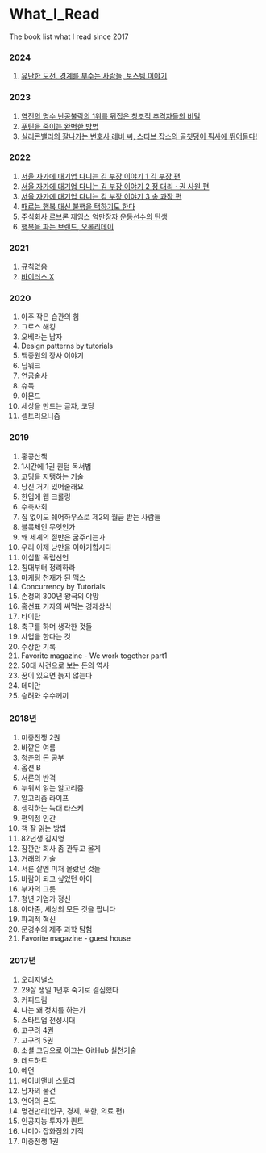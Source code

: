 # What_I_Read
The book list what I read since 2017

### 2024
1. [유난한 도전. 경계를 부수는 사람들, 토스팀 이야기](https://www.yes24.com/Product/Goods/115007234)

### 2023
1. [역전의 명수 난공불락의 1위를 뒤집은 창조적 추격자들의 비밀](https://www.yes24.com/Product/Goods/56834651)
2. [푸틴을 죽이는 완벽한 방법](https://www.yes24.com/Product/Goods/122319145)
3. [실리콘밸리의 잘나가는 변호사 레비 씨, 스티브 잡스의 골칫덩이 픽사에 뛰어들다!](https://www.yes24.com/Product/Goods/42646018)

### 2022
1. [서울 자가에 대기업 다니는 김 부장 이야기 1 김 부장 편](http://www.yes24.com/Product/Goods/103286195)
2. [서울 자가에 대기업 다니는 김 부장 이야기 2 정 대리 · 권 사원 편](http://www.yes24.com/Product/Goods/103286203)
3. [서울 자가에 대기업 다니는 김 부장 이야기 3 송 과장 편](http://www.yes24.com/Product/Goods/105000751)
4. [때로는 행복 대신 불행을 택하기도 한다](http://www.yes24.com/Product/Goods/110838178)
5. [주식회사 르브론 제임스 억만장자 운동선수의 탄생](http://www.yes24.com/Product/Goods/112014939)
6. [행복을 파는 브랜드, 오롤리데이](http://www.yes24.com/Product/Goods/108618038)

### 2021
1. [규칙없음](http://www.yes24.com/Product/Goods/92275597?OzSrank=1)
2. [바이러스 X](http://www.yes24.com/Product/Goods/94164123?OzSrank=1)

### 2020
1. 아주 작은 습관의 힘
2. 그로스 해킹
3. 오베라는 남자
4. Design patterns by tutorials
5. 백종원의 장사 이야기
6. 딥워크
7. 연금술사
8. 슈독
9. 아몬드
10. 세상을 만드는 글자, 코딩
11. 셀트리오니즘

### 2019
1. 홍콩산책
2. 1시간에 1권 퀀텀 독서법
3. 코딩을 지탱하는 기술
4. 당신 거기 있어줄래요
5. 한입에 웹 크롤링
6. 수축사회
7. 집 없이도 쉐어하우스로 제2의 월급 받는 사람들
8. 블록체인 무엇인가
9. 왜 세계의 절반은 굶주리는가
10. 우리 이제 낭만을 이야기합시다
11. 이십팔 독립선언
12. 침대부터 정리하라
13. 마케팅 천재가 된 맥스
14. Concurrency by Tutorials
15. 손정의 300년 왕국의 야망
16. 홍선표 기자의 써먹는 경제상식
17. 타이탄
18. 축구를 하며 생각한 것들
19. 사업을 한다는 것
20. 수상한 기록
21. Favorite magazine - We work together part1
22. 50대 사건으로 보는 돈의 역사
23. 꿈이 있으면 늙지 않는다
24. 데미안
25. 승려와 수수께끼

### 2018년
1. 미중전쟁 2권
2. 바깥은 여름
3. 청춘의 돈 공부
4. 옵션 B
5. 서른의 반격
6. 누워서 읽는 알고리즘
7. 알고리즘 라이프
8. 생각하는 늑대 타스케
9. 편의점 인간
10. 책 잘 읽는 방법
11. 82년생 김지영
12. 잠깐만 회사 좀 관두고 올게
13. 거래의 기술
14. 서른 살엔 미처 몰랐던 것들
15. 바람이 되고 싶었던 아이
16. 부자의 그릇
17. 청년 기업가 정신
18. 아마존, 세상의 모든 것을 팝니다
19. 파괴적 혁신
20. 문경수의 제주 과학 탐험
21. Favorite magazine - guest house

### 2017년
1. 오리지널스
2. 29살 생일 1년후 죽기로 결심했다
3. 커피드림
4. 나는 왜 정치를 하는가
5. 스타트업 전성시대
6. 고구려 4권
7. 고구려 5권
8. 소셜 코딩으로 이끄는 GitHub 실천기술
9. 데드하트
10. 예언
11. 에어비앤비 스토리
12. 남자의 물건
13. 언어의 온도
14. 명견만리(인구, 경제, 북한, 의료 편)
15. 인공지능 투자가 퀀트
16. 나미야 잡화점의 기적
17. 미중전쟁 1권
